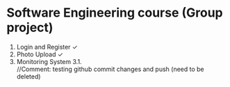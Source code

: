 # Software Engineering course (Group project)

1. Login and Register     ✓
2. Photo Upload           ✓
3. Monitoring System 
  3.1.  
//Comment: testing github commit changes and push (need to be deleted)
